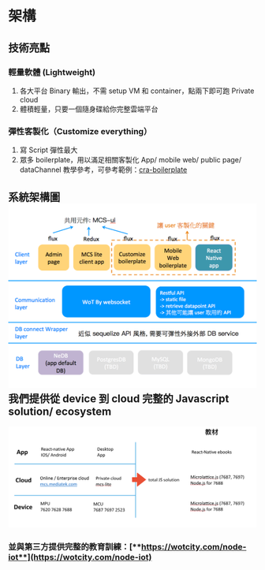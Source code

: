 # 架構

## 技術亮點

### 輕量軟體 **(Lightweight)**

1. 各大平台 Binary 輸出，不需 setup VM 和 container，點兩下即可跑 Private cloud
2. 體積輕量，只要一個隨身碟給你完整雲端平台

### 彈性客製化（**Customize everything）**

1. 寫 Script 彈性最大
2. 眾多 boilerplate，用以滿足相關客製化 App/ mobile web/ public page/ dataChannel 教學參考，可參考範例：[cra-boilerplate](https://github.com/MCS-Lite/cra-boilerplate)

## 系統架構圖![](../../assets/mcs-lite-architecture.png)我們提供從 device 到 cloud 完整的 Javascript solution/ ecosystem

![](../../assets/totaljs.png)

### 並**與第三方提供完整的教育訓練：**[**https://wotcity.com/node-iot**](https://wotcity.com/node-iot)

### 
